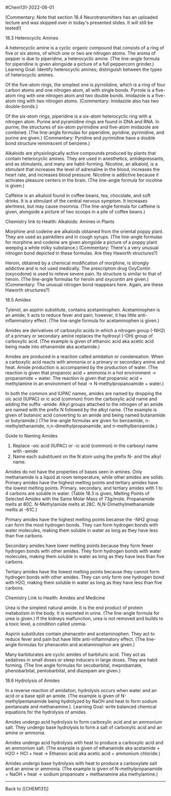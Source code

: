 #Chem131-2022-06-01

(Commentary: Note that section 18.4 Neurotransmitters has an uploaded lecture and was skipped over in today's presented slides.  It will still be tested!)

18.3 Heterocyclic Amines

A heterocyclic amine is a cyclic organic compound that consists of a ring of five or six atoms, of which one or two are nitrogen atoms.  The aroma of pepper is due to piperidine, a heterocyclic amine.  (The line-angle formula for piperidine is given alongside a picture of a full peppercorn grinder.)  Learning Goal: Identify heterocyclic amines; distinguish between the types of heterocyclic amines.

Of the five-atom rings, the simplest one is pyrrolidine, which is a ring of four carbon atoms and one nitrogen atom, all with single bonds.  Pyrrole is a five-atom ring with one nitrogen atom and two double bonds.  Imidazole is a five-atom ring with two nitrogen atoms.  (Commentary: Imidazole also has two double-bonds.)  

Of the six-atom rings, piperidine is a six-atom heterocyclic ring with a nitrogen atom.  Purine and pyramidine rings are found in DNA and RNA.  In purine, the structures of six-atom pyrimidine and five-atom imidazole are combined.  (The line-angle formulas for piperidine, pyridine, pyrimidine, and purine are given.)  (Commentary: Pyridine and pyrimidine have a double bond structure reminiscent of benzene.)

Alkaloids are physiologically active compounds produced by plants that contain heterocyclic amines.  They are used in anesthetics, antidepressants, and as stimulants, and many are habit-forming.  Nicotine, an alkaloid, is a stimulant that increases the level of adrenaline in the blood, increases the heart rate, and increases blood pressure.  Nicotine is addictive because it activates pleasure centers in the brain.  (The line-angle formula for nicotine is given.)

Caffeine is an alkaloid found in coffee beans, tea, chocolate, and soft drinks.  It is a stimulant of the central nervous symptom.  It increases alertness, but may cause insomnia.  (The line-angle formula for caffeine is given, alongside a picture of two scoops in a pile of coffee beans.)

Chemistry link to Health: Alkaloids: Amines in Plants

Morphine and codeine are alkaloids obtained from the oriental poppy plant.  They are used as painkillers and in cough syrups.  (The line-angle formulas for morphine and codeine are given alongside a picture of a poppy plant weeping a white milky substance.)  (Commentary: There's a very unusual nitrogen bond depicted in these formulas.  Are they Haworth structures?)

Heroin, obtained by a chemical modification of morphine, is strongly addictive and is not used medically.  The prescription drug OxyContin (oxycodone) is used to relieve severe pain.  Its structure is similar to that of heroin.  (The line-angle formulas for heroin and oxycontin are given.)  (Commentary: The unusual nitrogen bond reappears here.  Again, are these Haworth structures?)

18.5 Amides

Tylenol, an aspirin substitute, contains acetaminophen.  Acetaminophen is an amide; it acts to reduce fever and pain; however, it has little anti-inflammatory effect. (The line-angle formula for acetaminophen is given.)

Amides are derivatives of carboxylic acids in which a nitrogen group (-NH2) of a primary or secondary amine replaces the hydroxyl (-OH) group of carboxylic acid.  (The example is given of ethanoic acid aka acetic acid being made into ethanamide aka acetamide.)

Amides are produced in a reaction called amidation or condensation.  When a carboxylic acid reacts with ammonia or a primary or secondary amine and heat.  Amide production is accompanied by the production of water.  (The reaction is given that propanoic acid + ammonia in a hot environment -> propanamide + water.  The reaction is given that propanoic acid + methylamine in an environment of heat -> N-methylpropanoamide + water.)

In both the common and IUPAC names, amides are named by dropping the oic acid (IUPAC) or ic acid (common) from the carboxylic acid name and adding the suffix -amide.  Alkyl groups attached to the nitrogen of an amide are named with the prefix N followed by the alkyl name.  (The example is given of butanoic acid converting to an amide and being named butanamide or butyramide.)  (The line-angle formulas are given for benzamide, n-methylethanamide, n,n-dimethylpropanamide, and n-methylbenzamide.)

Guide to Naming Amides
1. Replace -oic acid (IUPAC) or -ic acid (common) in the carboxyl name with -amide
2. Name each substituent on the N atom using the prefix N- and the alkyl name.

Amides do not have the properties of bases seen in amines.  Only methanamide is a liquid at room temperature, while other amides are solids.  Primary amides have the highest melting points and tertiary amides have the lowest melting points.  Primary, secondary, and tertiary amides with 1 to 4 carbons are soluble in water.  (Table 18.3 is given, Melting Points of Selected Amides with the Same Molar Mass of 73g/mole.  Propanamide melts at 80C. 
 N-Methylamide melts at 28C.  N,N-Dimethylmethanamide mellts at -61C.)

Primary amides have the highest melting points becanse the -NH2 group can form the most hydrogen bonds.  They can form hydrogen bonds with water molecules, making them soluble in water as long as they have less than five carbons.

Secondary amides have lower melting points because they form fewer hydrogen bonds with other amides.  They form hydrogen bonds with water molecules, making them soluble in water as long as they have less than five carbons.

Tertiary amides have the lowest melting points because they cannot form hydrogen bonds with other amides.  They can only form one hydrogen bond with H2O, making them soluble in water as long as they have less than five carbons.

Chemistry Link to Health: Amides and Medicine

Urea is the simplest natural amide.  It is the end product of protein metabolism in the body.  It is excreted in urine.  (The line-angle formula for urea is given.)  If the kidneys malfunction, urea is not removed and builds to a toxic level, a condition called uremia.

Aspirin substitutes contain phenacetin and acetaminophen.  They act to reduce fever and pain but have little anti-inflammatory effect.  (The line-angle formulas for phenacetin and acetaminophon are given.)

Many barbiturates are cyclic amides of barbituric acid.  They act as sedatives in small doses or sleep inducers in large doses.  They are habit forming.  (The line angle formulas for secobarbital, meprobamate, phenobarbital, pentobarbital, and diazepam are given.)

18.6 Hydrolysis of Amides

In a reverse reaction of amidation, hydrolysis occurs when water and an acid or a base split an amide. (The example is given of N-methylpentanamide being hydrolyzed by NaOH and heat to form sodium pentanoate and methanamine.). Learning Goal: write balanced chemical equations for the hydrolysis of amides.

Amides undergo acid hydrolysis to form carboxylic acid and an ammonium salt.  They undergo base hydrolysis to form a salt of carboxylic acid and an amine or ammonia.

Amides undergo acid hydrolysis with heat to produce a carboxylic acid and an ammonium salt.  (The example is given of ethanamide aka acetamide + H2O + HCl + heat -> Ethanoic acid aka acetic acid + ammonium chloride.)

Amides undergo base hydrolysis with heat to produce a carboxylate salt and an amine or ammonia.  (The example is given of N-methylpropanamide + NaOH + heat -> sodium propanoate + methanamine aka methylamine.)



---
Back to [[CHEM131]]